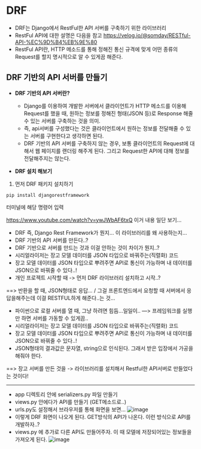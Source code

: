 # DRF
- DRF는 Django에서 RestFul한 API 서버를 구축하기 위한 라이브러리
- RestFul API에 대한 설명은 다음을 참고 https://velog.io/@somday/RESTful-API-%EC%9D%B4%EB%9E%80
- RestFul API란, HTTP 메소드를 통해 정해진 통신 규격에 맞게 어떤 종류의 Request를 할지 명시적으로 알 수 있게끔 해준다.

## DRF 기반의 API 서버를 만들기
- **DRF 기반의 API 서버란?**
  - Django를 이용하여 개발한 서버에서 클라이언트가 HTTP 메소드를 이용해 Request를 했을 때, 원하는 정보를 정해진 형태(JSON 등)로 Response 해줄 수 있는 서버를 구축하는 것을 의미. 
  - 즉, api서버를 구성했다는 것은 클라이언트에서 원하는 정보를 전달해줄 수 있는 서버를 구현한다고 생각하면 된다.
  - DRF 기반의 API 서버를 구축하지 않는 경우, 보통 클라이언트의 Request에 대해서 웹 페이지를 랜더링 해주게 된다. 그리고 Request한 API에 대해 정보를 전달해주지는 않는다.


- **DRF 설치 해보기**
1. 먼저 DRF 패키지 설치하기
```
pip install djangorestframework
```
터미널에 해당 명령어 입력



https://www.youtube.com/watch?v=ywJWbAF6txQ 이거 내용 일단 보기...


- DRF 즉, Django Rest Framework가 뭔지... 이 라이브러리를 왜 사용하는지...
- DRF 기반의 API 서버를 만든다..?
- DRF 기반으로 서버를 만드는 것과 이걸 안하는 것이 차이가 뭔지..?
- 시리얼라이저는 장고 모델 데이터를 JSON 타입으로 바꿔주는(직렬화) 코드
- 장고 모델 데이터를 JSON 타입으로 뿌려주면 API로 통신이 가능하며 내 데이터를 JSON으로 바꿔줄 수 있다..!
- 개인 프로젝트 시작할 때 -> 먼저 DRF 라이브러리 설치하고 시작..?

==> 반환을 할 때, JSON형태로 응답... / 그걸 프론트엔드에서 요청할 때 서버에서 응답을해주는데 이걸 RESTFUL하게 해준다..는 것...
- 파이썬으로 로컬 서버를 열 때, 그냥 하려면 힘듬...일일이.. —> 프레임워크를 실행만 하면 서버를 가동할 수 있게끔..
- 시리얼라이저는 장고 모델 데이터를 JSON 타입으로 바꿔주는(직렬화) 코드
- 장고 모델 데이터를 JSON 타입으로 뿌려주면 API로 통신이 가능하며 내 데이터를 JSON으로 바꿔줄 수 있다..!
- JSON형태의 결과값은 문자열, string으로 인식된다. 그래서 받은 입장에서 가공을 해줘야 한다.

==> 장고 서버를 만든 것을 -> 라이브러리를 설치해서 Restful한 API서버로 만들었다는 것이다!

* * * 

- app 디렉토리 안에 serializers.py 파일 만들기
- views.py 안에다가 API를 만들기 (GET메소드로..)
- urls.py도 설정해서 브라우저를 통해 화면을 보면...
![image](https://user-images.githubusercontent.com/95380638/148948523-21eaae8d-3ce8-4a12-bf2d-534d83cd1f3d.png)
- 이렇게 DRF 화면이 나오게 된다. GET방식의 API가 나온다. 이런 방식으로 API를 개발하자..?
- views.py 에 추가로 다른 API도 만들어주자. 이 때 모델에 저장되어있는 정보들을 가져오게 된다.
![image](https://user-images.githubusercontent.com/95380638/148949980-155ccbdd-1ef0-41ee-8c4f-36b6f4219d29.png)
